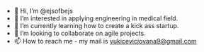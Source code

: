 - 👋 Hi, I’m @ejsofbejs
- 👀 I’m interested in applying engineering in medical field.
- 🌱 I’m currently learning how to create a kick ass startup.
- 💞️ I’m looking to collaborate on agile projects.
- 📫 How to reach me - my mail is vukicevicjovana9@gmail.com

<!---
ejsofbejs/ejsofbejs is a ✨ special ✨ repository because its `README.md` (this file) appears on your GitHub profile.
You can click the Preview link to take a look at your changes.
--->
